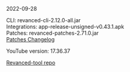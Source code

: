 2022-09-28
  
CLI: revanced-cli-2.12.0-all.jar  
Integrations: app-release-unsigned-v0.43.1.apk  
Patches: revanced-patches-2.71.0.jar  
[Patches Changelog](https://github.com/revanced/revanced-patches/releases/tag/v2.71.0)  

YouTube version: 17.36.37

[Revanced-tool repo](https://github.com/Kingsmanvn-Official/Revanced-tool)
